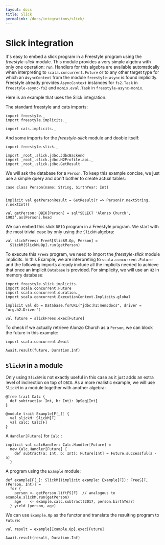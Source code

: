 ```yaml
---
layout: docs
title: Slick
permalink: /docs/integrations/slick/
---
```


# Slick integration

It's easy to embed a slick program in a Freestyle program using the _freestyle-slick_ module. This module provides a very simple algebra with only one operation: `run`. Handlers for this algebra are available automatically when interpreting to `scala.concurrent.Future` or to any other target type for which an `AsyncContext` from the module `freestyle-async` is found implicitly. Freestyle already provides `AsyncContext` instances for `fs2.Task` in `freestyle-async-fs2` and `monix.eval.Task` in `freestyle-async-monix`.

Here is an example that uses the Slick integration.

The standard freestyle and cats imports:

```tut:silent
import freestyle._
import freestyle.implicits._

import cats.implicits._
```

And some imports for the _freestyle-slick_ module and doobie itself:

```tut:silent
import freestyle.slick._

import _root_.slick.jdbc.JdbcBackend
import _root_.slick.jdbc.H2Profile.api._
import _root_.slick.jdbc.GetResult
```

We will ask the database for a `Person`. To keep this example concise, we just use a simple query and don't bother to create actual tables:

```tut:book
case class Person(name: String, birthYear: Int)


implicit val getPersonResult = GetResult(r => Person(r.nextString, r.nextInt))

val getPerson: DBIO[Person] = sql"SELECT 'Alonzo Church', 1903".as[Person].head
```

We can embed this slick `DBIO` program in a Freestyle program. We start with the most trivial case by only using the `SlickM` algebra:

```tut:book
val slickFrees: FreeS[SlickM.Op, Person] =
  SlickM[SlickM.Op].run(getPerson)
```

To execute this `FreeS` program, we need to import the _freestyle-slick_ module implicits.
In this Example, we are interpreting to `scala.concurrent.Future` and the following imports already include all the implicits needed to achieve that once an implicit `Database` is provided. For simplicity, we will use an `H2` in memory database:

```tut:book
import freestyle.slick.implicits._
import scala.concurrent.Future
import scala.concurrent.duration._
import scala.concurrent.ExecutionContext.Implicits.global

implicit val db = Database.forURL("jdbc:h2:mem:docs", driver = "org.h2.Driver")

val future = slickFrees.exec[Future]
```

To check if we actually retrieve Alonzo Church as a `Person`, we can block the future in this example:

```tut:book
import scala.concurrent.Await

Await.result(future, Duration.Inf)
```

## `SlickM` in a module

Only using `SlickM` is not exactly useful in this case as it just adds an extra level of indirection on top of `DBIO`. As a more realistic example, we will use `SlickM` in a module together with another algebra:


```tut:book
@free trait Calc {
  def subtract(a: Int, b: Int): OpSeq[Int]
}

@module trait Example[F[_]] {
  val slickM: SlickM[F]
  val calc: Calc[F]
}
```

A `Handler[Future]` for `Calc` :

```tut:book
implicit val calcHandler: Calc.Handler[Future] =
  new Calc.Handler[Future] {
    def subtract(a: Int, b: Int): Future[Int] = Future.successful(a - b)
  }
```

A program using the `Example` module:

```tut:book
def example[F[_]: SlickM](implicit example: Example[F]): FreeS[F, (Person, Int)] =
  for {
    person <- getPerson.liftFS[F]  // analogous to example.slickM.run(getPerson)
    age    <- example.calc.subtract(2017, person.birthYear)
  } yield (person, age)
```

We can use `Example.Op` as the functor and translate the resulting program to `Future`:

```tut:book
val result = example[Example.Op].exec[Future]

Await.result(result, Duration.Inf)
```
